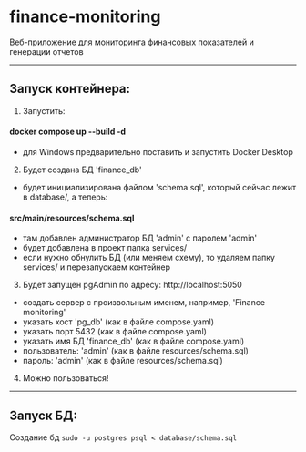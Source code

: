 # finance-monitoring
Веб-приложение для мониторинга финансовых показателей и генерации отчетов

---

## Запуск контейнера:

1. Запустить:
####  docker compose up --build -d
-  для Windows предварительно поставить и запустить Docker Desktop  

2. Будет создана БД 'finance_db'
 - будет инициализирована файлом 'schema.sql', который сейчас лежит в database/, а теперь:
#### src/main/resources/schema.sql
 - там добавлен администратор БД 'admin' с паролем 'admin'
 - будет добавлена в проект папка services/
 - если нужно обнулить БД (или меняем схему), то удаляем папку services/ и перезапускаем контейнер

3. Будет запущен pgAdmin по адресу:  http://localhost:5050
-  создать сервер с произвольным именем, например, 'Finance monitoring'
-  указать хост 'pg_db' (как в файле compose.yaml)
-  указать порт 5432 (как в файле compose.yaml)
-  указать имя БД 'finance_db' (как в файле compose.yaml)
-  пользователь: 'admin' (как в файле resources/schema.sql)
-  пароль: 'admin' (как в файле resources/schema.sql)

4. Можно пользоваться!

---

## Запуск БД:

Создание бд
`sudo -u postgres psql < database/schema.sql`
